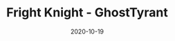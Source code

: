 ---
layout: artPost
title: Fright Knight - GhostTyrant
date:   2020-10-19

artTitle: Fright Knight
artDesc: Fanart - Danny Phantom
artYear: 2020
artPath: /assets/sk_fullsize/fullsize_dpFrightNight.png
artThumb: /assets/sk_thumbnails/thumb_dpFrightNight.png
artTwitter: https://twitter.com/GhostTyrant
artMastodon: https://mastodon.art/@GhostTyrant

tags: sketch
---